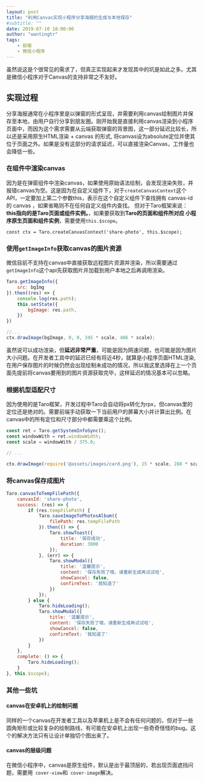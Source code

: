 ```yaml
---
layout: post
title: "利用Canvas实现小程序分享海报的生成与本地保存"
#subtitle: ""
date: 2019-07-10 18:00:00
author: "wantingtr"
tags:
    - 前端
    - 微信小程序
---
```


虽然说这是个很常见的需求了，但真正实现起来才发现其中的坑是如此之多。尤其是微信小程序对于Canvas的支持非常之不友好。

## 实现过程
分享海报通常在小程序里是以弹窗的形式呈现，并需要利用canvas绘制图片并保存至本地，由用户自行分享到朋友圈。刚开始我是直接利用canvas渲染到小程序页面中，而因为这个需求需要从云端获取弹窗的背景图，这一部分延迟比较长，所以还是采用原生HTML渲染 + canvas 的形式, 将canvas设为absolute定位并使其位于页面之外。如果是没有这部分的请求延迟，可以直接渲染Canvas，工作量也会降低一些。

### 在组件中渲染canvas
因为是在弹窗组件中渲染canvas，如果使用原始语法绘制，会发现渲染失败，并报错canvas为空。这是因为在自定义组件下，对于`createCanvasContext`这个API，一定要加上第二个参数this，表示在这个自定义组件下查找拥有 canvas-id 的 canvas ，如果省略则不在任何自定义组件内查找。
但对于Taro框架来说：**this指向的是Taro页面或组件实例。**，如果要获取到**Taro的页面和组件所对应 小程序原生页面和组件实例**，需要使用`this.$scope`。

`const ctx = Taro.createCanvasContext('share-photo', this.$scope);`


### 使用`getImageInfo`获取canvas的图片资源
微信目前不支持在canvas中直接获取远程图片资源并渲染，所以需要通过`getImageInfo`这个api先获取图片并加载到用户本地之后再调用渲染。
```js
Taro.getImageInfo({
    src: bgImg
}).then((res) => {
    console.log(res.path);
    this.setState({
        bgImage: res.path,
    })
})

//...
ctx.drawImage(bgImage, 0, 0, 345 * scale, 486 * scale);
```
虽然说可以成功渲染，但**延迟非常严重**，可能是因为网速问题，也可能是因为图片大小问题。在开发者工具中的延迟已经有将近4秒，就算是小程序页面HTML渲染,在用户保存图片的时候仍然会出现绘制未成功的情况，所以我这里选择在上一个页面先提前将canvas要用到的图片资源获取完毕，这样延迟的情况基本可以忽略。

### 根据机型适配尺寸
因为使用的是Taro框架，开发过程中Taro会自动将px转化为rpx，但canvas里的定位还是绝对的。需要前端手动获取一下当前用户的屏幕大小并计算出比例。在canvas中的所有定位和尺寸部分中都需要乘这个比例。

```js
const ret = Taro.getSystemInfoSync();
const windowWith = ret.windowWidth;
const scale = windowWith / 375.0;

// ...

ctx.drawImage(require('@assets/images/card.png'), 15 * scale, 288 * scale, 315 * scale, 178 * scale);
```

### 将canvas保存成图片
```js
Taro.canvasToTempFilePath({
    canvasId: 'share-photo',
    success: (res) => {
        if (res.tempFilePath) {
            Taro.saveImageToPhotosAlbum({
                filePath: res.tempFilePath
            }).then(() => {
                Taro.showToast({
                    title: '保存成功',
                    duration: 3000
                });
            }, (err) => {
                Taro.showModal({
                    title: '温馨提示',
                    content: '保存失败了哦，请重新生成再试试哈',
                    showCancel: false,
                    confirmText: '我知道了'
                })
            });
        } else {
            Taro.hideLoading();
            Taro.showModal({
                title: '温馨提示',
                content: '保存失败了哦，请重新生成再试试哈',
                showCancel: false,
                confirmText: '我知道了'
            })
        }
    },
    complete: () => {
        Taro.hideLoading();
    }
}, this.$scope);
```

### 其他一些坑

#### canvas在安卓机上的绘制问题
同样的一个canvas在开发者工具以及苹果机上是不会有任何问题的，但对于一些圆角矩形或比较复杂的绘制路线，有可能在安卓机上出现一些奇奇怪怪的bug。这个的解决方法只有让设计单独切个图出来了。

#### canvas的层级问题
在微信小程序中，canvas是原生组件，默认是出于最顶层的，若出现页面遮挡问题，需要用` cover-view`和` cover-image`解决。